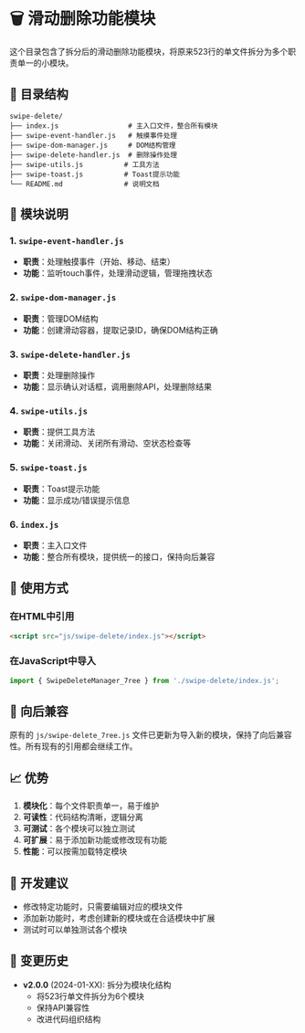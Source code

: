 # 🗑️ 滑动删除功能模块

这个目录包含了拆分后的滑动删除功能模块，将原来523行的单文件拆分为多个职责单一的小模块。

## 📁 目录结构

```
swipe-delete/
├── index.js                 # 主入口文件，整合所有模块
├── swipe-event-handler.js   # 触摸事件处理
├── swipe-dom-manager.js     # DOM结构管理
├── swipe-delete-handler.js  # 删除操作处理
├── swipe-utils.js          # 工具方法
├── swipe-toast.js          # Toast提示功能
└── README.md               # 说明文档
```

## 🔧 模块说明

### 1. `swipe-event-handler.js`
- **职责**：处理触摸事件（开始、移动、结束）
- **功能**：监听touch事件，处理滑动逻辑，管理拖拽状态

### 2. `swipe-dom-manager.js`
- **职责**：管理DOM结构
- **功能**：创建滑动容器，提取记录ID，确保DOM结构正确

### 3. `swipe-delete-handler.js`
- **职责**：处理删除操作
- **功能**：显示确认对话框，调用删除API，处理删除结果

### 4. `swipe-utils.js`
- **职责**：提供工具方法
- **功能**：关闭滑动、关闭所有滑动、空状态检查等

### 5. `swipe-toast.js`
- **职责**：Toast提示功能
- **功能**：显示成功/错误提示信息

### 6. `index.js`
- **职责**：主入口文件
- **功能**：整合所有模块，提供统一的接口，保持向后兼容

## 🚀 使用方式

### 在HTML中引用
```html
<script src="js/swipe-delete/index.js"></script>
```

### 在JavaScript中导入
```javascript
import { SwipeDeleteManager_7ree } from './swipe-delete/index.js';
```

## 🔄 向后兼容

原有的 `js/swipe-delete_7ree.js` 文件已更新为导入新的模块，保持了向后兼容性。所有现有的引用都会继续工作。

## 📈 优势

1. **模块化**：每个文件职责单一，易于维护
2. **可读性**：代码结构清晰，逻辑分离
3. **可测试**：各个模块可以独立测试
4. **可扩展**：易于添加新功能或修改现有功能
5. **性能**：可以按需加载特定模块

## 🔧 开发建议

- 修改特定功能时，只需要编辑对应的模块文件
- 添加新功能时，考虑创建新的模块或在合适模块中扩展
- 测试时可以单独测试各个模块

## 📝 变更历史

- **v2.0.0** (2024-01-XX): 拆分为模块化结构
  - 将523行单文件拆分为6个模块
  - 保持API兼容性
  - 改进代码组织结构